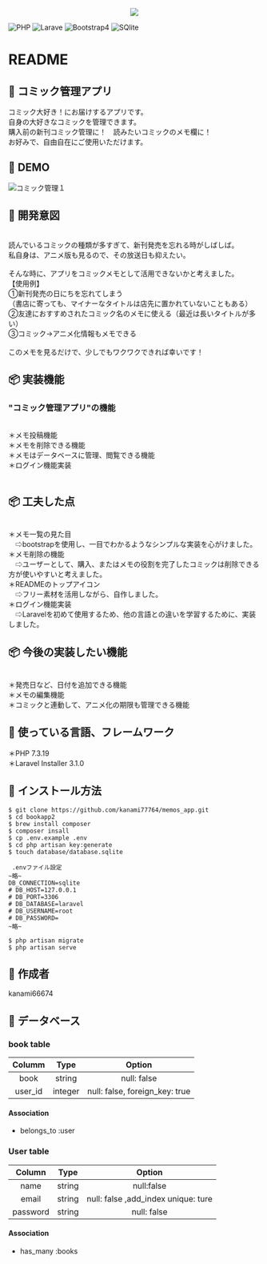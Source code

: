 <p align="center"><img src="https://user-images.githubusercontent.com/64050565/85220087-d8889800-b3e3-11ea-845d-51542bab777a.png" ></p>

<p align="center">

![PHP](https://img.shields.io/badge/-PHP-yellow)
![Larave](https://img.shields.io/badge/-Laravel-ff69b4)
![Bootstrap4](https://img.shields.io/badge/-Bootstrap4-orange)
![SQlite](https://img.shields.io/badge/-SQlite-9cf)


# README

## 💬 コミック管理アプリ
コミック大好き！にお届けするアプリです。
<br>自身の大好きなコミックを管理できます。
<br>購入前の新刊コミック管理に！　読みたいコミックのメモ欄に！
<br>お好みで、自由自在にご使用いただけます。

## 🎨 DEMO
![コミック管理１](https://user-images.githubusercontent.com/64050565/85219310-98261b80-b3dd-11ea-88e8-b8828478f99f.png)

## 💬 開発意図
<br>読んでいるコミックの種類が多すぎて、新刊発売を忘れる時がしばしば。
<br>私自身は、アニメ版も見るので、その放送日も抑えたい。
<br>
<br>そんな時に、アプリをコミックメモとして活用できないかと考えました。
<br>【使用例】
<br>①新刊発売の日にちを忘れてしまう
<br>（書店に寄っても、マイナーなタイトルは店先に置かれていないこともある）
<br>②友達におすすめされたコミック名のメモに使える（最近は長いタイトルが多い）
<br>③コミック→アニメ化情報もメモできる
<br>
<br>このメモを見るだけで、少しでもワクワクできれば幸いです！


## 📦 実装機能
### "コミック管理アプリ"の機能
<br>＊メモ投稿機能
<br>＊メモを削除できる機能
<br>＊メモはデータベースに管理、閲覧できる機能
<br>＊ログイン機能実装
<br>
<br>
## 📦 工夫した点
<br>＊メモ一覧の見た目
<br>　⇨bootstrapを使用し、一目でわかるようなシンプルな実装を心がけました。
<br>＊メモ削除の機能
<br>　⇨ユーザーとして、購入、またはメモの役割を完了したコミックは削除できる方が使いやすいと考えました。
<br>＊READMEのトップアイコン
<br>　⇨フリー素材を活用しながら、自作しました。
<br>＊ログイン機能実装
<br>　⇨Laravelを初めて使用するため、他の言語との違いを学習するために、実装しました。
<br>

## 📦 今後の実装したい機能
<br>＊発売日など、日付を追加できる機能
<br>＊メモの編集機能
<br>＊コミックと連動して、アニメ化の期限も管理できる機能
<br>

## 💬 使っている言語、フレームワーク
＊PHP 7.3.19
<br>＊Laravel Installer 3.1.0


## 💬 インストール方法
```
$ git clone https://github.com/kanami77764/memos_app.git
$ cd bookapp2
$ brew install composer
$ composer insall
$ cp .env.example .env
$ cd php artisan key:generate
$ touch database/database.sqlite

 .envファイル設定
~略~
DB_CONNECTION=sqlite
# DB_HOST=127.0.0.1
# DB_PORT=3306
# DB_DATABASE=laravel
# DB_USERNAME=root
# DB_PASSWORD=
~略~

$ php artisan migrate
$ php artisan serve
```

## 👀 作成者
kanami66674

## 💬 データベース
### book table
| Columm | Type | Option |
|:------:|:----:|:------:|
|book|string|null: false|
|user_id|integer|null: false, foreign_key: true|

#### Association
- belongs_to :user


### User table
| Column | Type | Option |
|:------:|:----:|:------:|
|name|string|null:false|
|email|string|null: false ,add_index  unique: ture|
|password|string|null: false|

#### Association
- has_many :books
